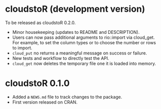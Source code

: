 # cloudstoR (development version)

To be released as cloudstoR 0.2.0.

* Minor housekeeping (updates to README and DESCRIPTION).
* Users can now pass additional arguments to rio::import via cloud_get. For example, to set the column types or to choose the number or rows to import.
* `cloud_put` no returns a meaningful message on success or failure.
* New tests and workflow to directly test the API.
* `cloud_get` now deletes the temporary file one it is loaded into memory.

# cloudstoR 0.1.0

* Added a `NEWS.md` file to track changes to the package.
* First version released on CRAN.
